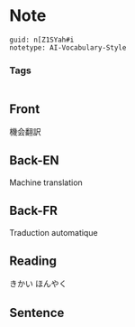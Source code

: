# Note
```
guid: n[Z1SYah#i
notetype: AI-Vocabulary-Style
```

### Tags
```
```

## Front
機会翻訳

## Back-EN
Machine translation

## Back-FR
Traduction automatique

## Reading
きかい  ほんやく

## Sentence

